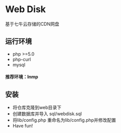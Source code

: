 Web Disk
=======
基于七牛云存储的CDN网盘
## 运行环境
- php >=5.0 
- php-curl
- mysql

#### 推荐环境：lnmp

## 安装

- 将仓库克隆到web目录下
- 创建数据库并导入 sql/webdisk.sql
- 将lib/config.php 重命名为lib/config.php并修改配置
- Have fun!

